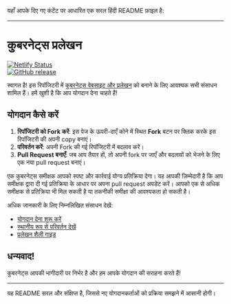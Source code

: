 यहाँ आपके दिए गए कंटेंट पर आधारित एक सरल हिंदी README फ़ाइल है:

---

# कुबरनेट्स प्रलेखन

[![Netlify Status](https://api.netlify.com/api/v1/badges/be93b718-a6df-402a-b4a4-855ba186c97d/deploy-status)](https://app.netlify.com/sites/kubernetes-io-main-staging/deploys)  
[![GitHub release](https://img.shields.io/github/release/kubernetes/website.svg)](https://github.com/kubernetes/website/releases/latest)

स्वागत है! इस रिपॉजिटरी में [कुबरनेट्स वेबसाइट और प्रलेखन](https://kubernetes.io/) को बनाने के लिए आवश्यक सभी संसाधन शामिल हैं। हमें खुशी है कि आप योगदान देना चाहते हैं!

## योगदान कैसे करें

1. **रिपॉजिटरी को Fork करें**: इस पेज के ऊपरी-दाएँ कोने में स्थित **Fork** बटन पर क्लिक करके इस रिपॉजिटरी की अपनी copy बनाएं।
2. **परिवर्तन करें**: अपनी Fork की गई रिपॉजिटरी में बदलाव करें।
3. **Pull Request बनाएँ**: जब आप तैयार हों, तो अपनी fork पर जाएँ और बदलावों को भेजने के लिए एक नया pull request बनाएं।

एक कुबरनेट्स समीक्षक आपको स्पष्ट और कार्रवाई योग्य प्रतिक्रिया देगा। यह आपकी ज़िम्मेदारी है कि आप समीक्षक द्वारा दी गई प्रतिक्रिया के आधार पर अपना pull request अपडेट करें। आपको एक से अधिक समीक्षक से प्रतिक्रिया भी मिल सकती है या तकनीकी समीक्षा की आवश्यकता हो सकती है।

अधिक जानकारी के लिए निम्नलिखित संसाधन देखें:
- [योगदान देना शुरू करें](https://kubernetes.io/docs/contribute/start/)
- [स्थानीय रूप से परिवर्तन देखें](https://kubernetes.io/docs/contribute/intermediate#view-your-changes-locally)
- [प्रलेखन शैली गाइड](https://kubernetes.io/docs/contribute/style/style-guide/)

## धन्यवाद!

कुबरनेट्स आपकी भागीदारी पर निर्भर है और हम आपके योगदान की सराहना करते हैं!

--- 

यह README सरल और संक्षिप्त है, जिससे नए योगदानकर्ताओं को प्रक्रिया समझने में आसानी होगी।
